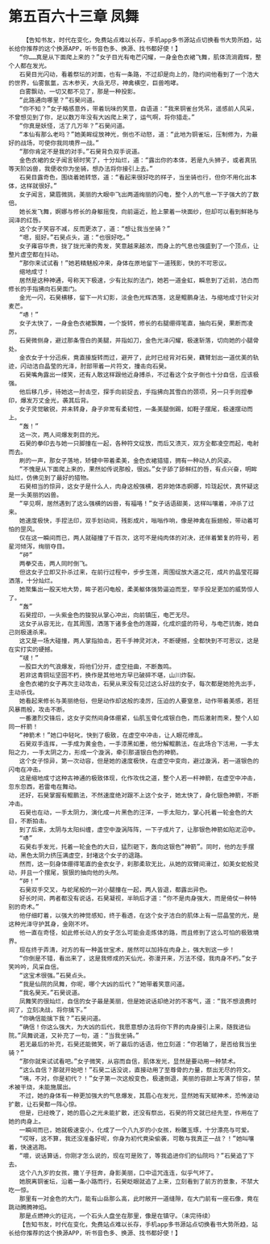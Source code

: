 # 第五百六十三章 凤舞
        【告知书友，时代在变化，免费站点难以长存，手机app多书源站点切换看书大势所趋，站长给你推荐的这个换源APP，听书音色多、换源、找书都好使！】
       “你……真是从下面爬上来的？”女子目光有电芒闪耀，一身金色衣裙飞舞，肌体流淌霞辉，整个人都在发光。
       石昊目光闪动，看着祭坛的对面，也有一条路，不过却是向上的，隐约间他看到了一个浩大的世界，仙雾氤氲，古木参天，大岳无尽，神禽横空，巨兽咆哮。
       白雾飘动，一切又都不见了，那是一种投影。
       “此路通向哪里？”石昊问道。
       “你不知？”女子略感意外，带着玩味的笑意，自语道：“我来铜雀台凭吊，遥感前人风采，不曾想见到了你，足以数万年没有大凶爬上来了，运气啊，将你猎走。”
       “你真是妖怪，活了几万年？”石昊问道。
       “本仙有那么老吗？”她美眸绽放神光，倒也不动怒，道：“此地为铜雀坛，压制修为，为最好的战场，可使你我同境界一战。”
       “那你肯定不是我的对手。”石昊背负双手说道。
       金色衣裙的女子闻言顿时笑了，十分灿烂，道：“露出你的本体，若是九头狮子，或者真犼等天阶凶兽，我便收你为坐骑，想办法将你接引上去。”
       石昊目露奇色，围绕着她转悠，道：“看起来很好吃的样子，当坐骑也行，但你不用化出本体，这样就很好。”
       女子闻言，黛眉微挑，美丽的大眼中飞出两道绚丽的闪电，整个人的气息一下子强大的了数倍。
       她长发飞舞，婀娜与修长的身躯摇曳，向前逼近，脸上蒙着一块面纱，但却可以看到鲜艳与润泽的红唇。
       这个女子笑容不减，反而更浓了，道：“想让我当坐骑？”
       “嗯，挺好。”石昊点头，道：“也很好吃。”
       女子雍容华贵，拢了拢光滑的秀发，笑意越来越浓，而身上的气息也强盛到了一个顶点，让整片虚空都在抖动。
       “那你来试试看！”她若精魅般冲来，身体在原地留下一道残影，快的不可思议。
       缩地成寸！
       居然是这种神通，号称天下极速，少有比拟的法门，她若一道金虹，瞬息到了近前，洁白而修长的手指拂向石昊面门。
       金光一闪，石昊横移，留下一片幻影，淡金色光辉洒落，这是鲲鹏身法，与缩地成寸针尖对麦芒。
       “哧！”
       女子太快了，一身金色衣裙飘舞，一个旋转，修长的右腿绷得笔直，抽向石昊，果断而凌厉。
       石昊微侧身，避过那条雪白的美腿，并指如刀，金色光泽闪耀，极速斩落，切向她的小腿骨处。
       金衣女子十分迅疾，竟直接旋转而过，避开了，此时已经背对石昊，藕臂划出一道优美的轨迹，闪动洁白晶莹的光泽，肘部带着一片符文，撞击向石昊。
       石昊嘴角露出一缕笑，还有人敢这样跟他近身搏杀，不过看这个女子倒也十分自信，应该极强。
       他后移几步，待她这一肘击空，探手向前捉去，手指拂向其雪白的颈项，另一只手则捏拳印，爆发万丈金光，袭其后背。
       女子灵觉敏锐，并未转身，身子非常有柔韧性，一条美腿倒踢，如鞋子摆尾，极速摆动而上。
       “轰！”
       这一次，两人间爆发刺目的光。
       石昊的拳印去与她一只脚撞在一起，各种符文绽放，而后又溃灭，双方全都凌空而起，电射而去。
       刷的一声，那女子落地，矫健中带着柔美，金色衣裙猎猎，拥有一种动人的风姿。
       “不愧是从下面爬上来的，果然如传说那般，很凶。”女子舔了舔鲜红的唇，有点兴奋，明眸灿烂，仿佛见到了最好的猎物。
       石昊相当的惊异，这女子是什么人，肉身这般强横，若非她体态婀娜，玲珑起伏，真怀疑这是一头美丽的凶兽。
       “罕见啊，居然遇到了这么强横的凶兽，有福咯！”女子话语甜美，这样叫嚷着，冲杀了过来。
       她速度极快，手捏法印，双手划动间，残影成片，嗡嗡作响，像是神禽在振翅般，带动着可怕的罡风。
       仅在这一瞬间而已，两人就碰撞了千百次，这可不是纯肉体的对决，还伴着繁复的符号，若星河倾泻，绚丽夺目。
       “砰”
       两拳交击，两人同时倒飞。
       但这女子立即又扑杀过来，在前行过程中，步步生莲，周围绽放大道之花，成片的晶莹花瓣洒落，十分灿烂。
       她聚集出一股天地大势，眸子若闪电般，柔美躯体强势逼迫而至，举手投足更加的威势惊人了。
       “轰”
       石昊捏印，一头紫金色的狻猊从掌心冲出，向前镇压，电芒无尽。
       这女子从容无比，在其周围，洒落下诸多金色的莲瓣，化成炽盛的符号，与电芒抗衡，她自己则极速杀来。
       这又是一场大碰撞，两人掌指拍击，若千手神灵对决，不断硬撼，全都快到不可思议，这是在实打实的硬撼。
       “啵！”
       一股巨大的气浪爆发，将他们分开，虚空扭曲，不断轰鸣。
       若非这青铜坛坚固不朽，换作是其他地方早已破碎不堪，山川炸裂。
       金色衣裙的女子再次主动攻击，石昊从来没有见过这么好战的女子，每次都是她抢先出手，主动杀伐。
       她看起来修长与美丽绝俗，但是动作却这般的凌厉，压迫的人要窒息，动作带着美感，若狂风暴雨般，攻击不断。
       一番激烈交锋后，这女子突然间身体绷紧，仙肌玉骨化成银白色，而后激射而来，整个人如同一杆箭！
       “神箭术！”她口中轻叱，快到了极致，在虚空中冲击，让人眼花缭乱。
       石昊双手连挥，一手成为黄金色，一手漆黑如墨，他分解鲲鹏法，在此场合下活用，一手太阳之力，一手太阴之力，形成一个漩涡，牵引那道银白色的神箭。
       这个女子惊异，第一次动容，但是她的速度极快，在虚空中变向，避过漩涡，若一道银色的闪电在冲击。
       这是缩地成寸这种古神通的极致体现，化作攻伐之道，整个人若一杆神箭，在虚空中冲击，忽东忽西，若雷电在舞动。
       还好，石昊掌握有鲲鹏法，不然速度绝对跟不上这个女子，她太快了，身化银色神箭，不断冲击。
       石昊也在动，一手太阴力，演化成一片黑色的汪洋，一手太阳力，掌心托着一轮金色的大日，不断拍击。
       到了后来，太阴与太阳纠缠，虚空中漩涡阵阵，一下子成片了，让那银色神箭如陷泥沼中。
       “哧”
       石昊右手发光，托着一轮金色的大日，猛烈砸下，轰向这银色“神箭”。同时，他的左手摆动，黑色太阴力挤压满虚空，封堵这个女子的退路。
       然而，这一刻身体绷得笔直的金衣女子，刹那柔软无比，从她的双臂间滑过，如美女蛇般灵动，并且一个摆尾，狠狠的抽向他的头颅。
       “砰！”
       石昊双手交叉，与蛇尾般的一对小腿撞在一起，两人皆退，都露出异色。
       好长时间，两者都没有说话，石昊凝视，半晌后才道：“你不是肉身强大，而是倚仗一种特别的奇术。”
       他仔细盯着，以强大的神觉感知，终于看透，在这个女子洁白的肌体上有一层晶莹的光，是这种光泽守护其身，金刚不坏。
       他一直在奇怪，如此修长动人的女子怎么可能会走炼体的路，而且修到了这么可怕的极致境界。
       现在终于弄清，对方的有一种盖世宝术，居然可以加持在肉身上，强大到这一步！
       “你倒是不错，看出来了，这是我修成的天仙光，弥漫开来，万法不侵，我肉身不朽。”女子笑吟吟，风采自信。
       “这宝术很强。”石昊点头。
       “我是仙院的凤舞，你呢，哪个大凶的后代？”她带着笑意问道。
       “我名昊天。”石昊说道。
       凤舞笑的很灿烂，自信的女子最是美丽，但是她说话却绝对的不客气，道：“我不想浪费时间了，立刻决战，将你擒下。”
       “你确信能擒下我？”石昊问道。
       “确信！你这么强大，为大凶的后代，我愿意想办法将你下界的肉身接引上来，随我进仙院。”凤舞说道，又补充了一句，道：“当我坐骑。”
       若无最后的补充，石昊还能微笑，听了最后的话语，他立刻道：“你若输了，是否给我当坐骑？”
       “那你就来试试看吧。”女子微笑，从容而自信，肌体发光，显然是要动用一种禁术。
       “这么自信？那就开始吧！”石昊二话没说，直接动用了至尊骨的力量，祭出无尽的符文。
       “咦，不对，你是初代？！”女子第一次这般变色，极速倒退，美丽的容颜上写满了惊容，禁术被干烧，未能施展出。
       不过，她的身体有一种更加强大的气息爆发，其眉心在发光，显然她有天赋神术，恐怖波动扩散，让石昊都一阵心惊。
       但是，已经晚了，她的眉心之光未能扩散，还没有祭出，石昊的符文就已经先至，作用在了她的肉身上。
       一瞬间而已，她就极速变小，化成了一个八九岁的小女孩，粉雕玉琢，十分漂亮与可爱。
       “哎呀，这不算，我还没准备好呢，你身为初代竟染偷袭，可敢与我真正一战？！”她叫嚷着，快速逃跑。
       “喂，说话算话，你刚才怎么说的，现在可是败了，等我追进你们的仙院吗？”石昊追了下去。
       这个八九岁的女孩，撒丫子狂奔，身影美丽，口中诅咒连连，似乎气坏了。
       她脱离铜雀坛，沿着一条小路而行，石昊眨眼就追了上来，立刻看到了前方的景象，不禁大吃一惊。
       那里有一对金色的大门，能有山岳那么高，此时敞开一道缝隙，在大门前有一座石像，竟在跳动腾腾神焰。
       那是点燃神火的征兆，一个石头人盘坐在那里，像是在镇守。（未完待续）
       【告知书友，时代在变化，免费站点难以长存，手机app多书源站点切换看书大势所趋，站长给你推荐的这个换源APP，听书音色多、换源、找书都好使！】
